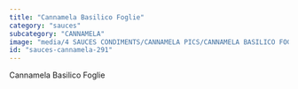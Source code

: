 ```yaml
---
title: "Cannamela Basilico Foglie"
category: "sauces"
subcategory: "CANNAMELA"
image: "media/4 SAUCES CONDIMENTS/CANNAMELA PICS/CANNAMELA BASILICO FOGLIE.png"
id: "sauces-cannamela-291"
---
```


Cannamela Basilico Foglie
